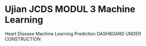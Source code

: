 # Ujian JCDS MODUL 3 Machine Learning
Heart Disease Machine Learning Prediction
DASHBOARD UNDER CONSTRUCTION
